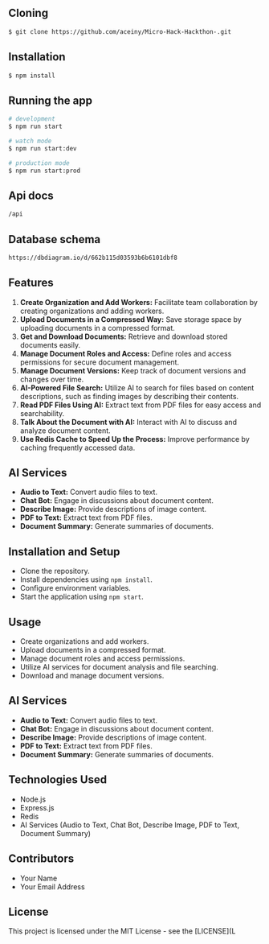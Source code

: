 ## Cloning

```bash
$ git clone https://github.com/aceiny/Micro-Hack-Hackthon-.git
```

## Installation

```bash
$ npm install
```

## Running the app

```bash
# development
$ npm run start

# watch mode
$ npm run start:dev

# production mode
$ npm run start:prod
```

## Api docs

```bash
/api
```

## Database schema

```bash
https://dbdiagram.io/d/662b115d03593b6b6101dbf8
```

## Features
1. **Create Organization and Add Workers:** Facilitate team collaboration by creating organizations and adding workers.
2. **Upload Documents in a Compressed Way:** Save storage space by uploading documents in a compressed format.
3. **Get and Download Documents:** Retrieve and download stored documents easily.
4. **Manage Document Roles and Access:** Define roles and access permissions for secure document management.
5. **Manage Document Versions:** Keep track of document versions and changes over time.
6. **AI-Powered File Search:** Utilize AI to search for files based on content descriptions, such as finding images by describing their contents.
7. **Read PDF Files Using AI:** Extract text from PDF files for easy access and searchability.
8. **Talk About the Document with AI:** Interact with AI to discuss and analyze document content.
9. **Use Redis Cache to Speed Up the Process:** Improve performance by caching frequently accessed data.
## AI Services
- **Audio to Text:** Convert audio files to text.
- **Chat Bot:** Engage in discussions about document content.
- **Describe Image:** Provide descriptions of image content.
- **PDF to Text:** Extract text from PDF files.
- **Document Summary:** Generate summaries of documents.


## Installation and Setup
- Clone the repository.
- Install dependencies using `npm install`.
- Configure environment variables.
- Start the application using `npm start`.

## Usage
- Create organizations and add workers.
- Upload documents in a compressed format.
- Manage document roles and access permissions.
- Utilize AI services for document analysis and file searching.
- Download and manage document versions.

## AI Services
- **Audio to Text:** Convert audio files to text.
- **Chat Bot:** Engage in discussions about document content.
- **Describe Image:** Provide descriptions of image content.
- **PDF to Text:** Extract text from PDF files.
- **Document Summary:** Generate summaries of documents.

## Technologies Used
- Node.js
- Express.js
- Redis
- AI Services (Audio to Text, Chat Bot, Describe Image, PDF to Text, Document Summary)

## Contributors
- Your Name
- Your Email Address

## License
This project is licensed under the MIT License - see the [LICENSE](L